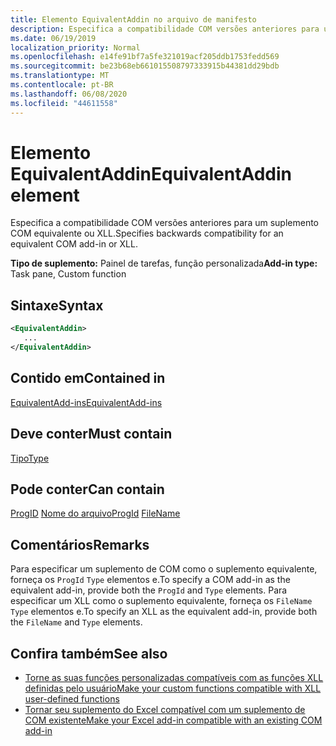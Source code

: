```yaml
---
title: Elemento EquivalentAddin no arquivo de manifesto
description: Especifica a compatibilidade COM versões anteriores para um suplemento COM equivalente ou XLL.
ms.date: 06/19/2019
localization_priority: Normal
ms.openlocfilehash: e14fe91bf7a5fe321019acf205ddb1753fedd569
ms.sourcegitcommit: be23b68eb661015508797333915b44381dd29bdb
ms.translationtype: MT
ms.contentlocale: pt-BR
ms.lasthandoff: 06/08/2020
ms.locfileid: "44611558"
---
```

# <a name="equivalentaddin-element"></a><span data-ttu-id="4d2c2-103">Elemento EquivalentAddin</span><span class="sxs-lookup"><span data-stu-id="4d2c2-103">EquivalentAddin element</span></span>

<span data-ttu-id="4d2c2-104">Especifica a compatibilidade COM versões anteriores para um suplemento COM equivalente ou XLL.</span><span class="sxs-lookup"><span data-stu-id="4d2c2-104">Specifies backwards compatibility for an equivalent COM add-in or XLL.</span></span>

<span data-ttu-id="4d2c2-105">**Tipo de suplemento:** Painel de tarefas, função personalizada</span><span class="sxs-lookup"><span data-stu-id="4d2c2-105">**Add-in type:** Task pane, Custom function</span></span>

## <a name="syntax"></a><span data-ttu-id="4d2c2-106">Sintaxe</span><span class="sxs-lookup"><span data-stu-id="4d2c2-106">Syntax</span></span>

```XML
<EquivalentAddin>
   ...
</EquivalentAddin>
```

## <a name="contained-in"></a><span data-ttu-id="4d2c2-107">Contido em</span><span class="sxs-lookup"><span data-stu-id="4d2c2-107">Contained in</span></span>

[<span data-ttu-id="4d2c2-108">EquivalentAdd-ins</span><span class="sxs-lookup"><span data-stu-id="4d2c2-108">EquivalentAdd-ins</span></span>](equivalentaddins.md)

## <a name="must-contain"></a><span data-ttu-id="4d2c2-109">Deve conter</span><span class="sxs-lookup"><span data-stu-id="4d2c2-109">Must contain</span></span>

[<span data-ttu-id="4d2c2-110">Tipo</span><span class="sxs-lookup"><span data-stu-id="4d2c2-110">Type</span></span>](type.md)

## <a name="can-contain"></a><span data-ttu-id="4d2c2-111">Pode conter</span><span class="sxs-lookup"><span data-stu-id="4d2c2-111">Can contain</span></span>

<span data-ttu-id="4d2c2-112">[ProgID](progid.md) 
 [Nome do arquivo](filename.md)</span><span class="sxs-lookup"><span data-stu-id="4d2c2-112">[ProgId](progid.md)
[FileName](filename.md)</span></span>

## <a name="remarks"></a><span data-ttu-id="4d2c2-113">Comentários</span><span class="sxs-lookup"><span data-stu-id="4d2c2-113">Remarks</span></span>

<span data-ttu-id="4d2c2-114">Para especificar um suplemento de COM como o suplemento equivalente, forneça os `ProgId` `Type` elementos e.</span><span class="sxs-lookup"><span data-stu-id="4d2c2-114">To specify a COM add-in as the equivalent add-in, provide both the `ProgId` and `Type` elements.</span></span> <span data-ttu-id="4d2c2-115">Para especificar um XLL como o suplemento equivalente, forneça os `FileName` `Type` elementos e.</span><span class="sxs-lookup"><span data-stu-id="4d2c2-115">To specify an XLL as the equivalent add-in, provide both the `FileName` and `Type` elements.</span></span>

## <a name="see-also"></a><span data-ttu-id="4d2c2-116">Confira também</span><span class="sxs-lookup"><span data-stu-id="4d2c2-116">See also</span></span>

- [<span data-ttu-id="4d2c2-117">Torne as suas funções personalizadas compatíveis com as funções XLL definidas pelo usuário</span><span class="sxs-lookup"><span data-stu-id="4d2c2-117">Make your custom functions compatible with XLL user-defined functions</span></span>](../../excel/make-custom-functions-compatible-with-xll-udf.md)
- [<span data-ttu-id="4d2c2-118">Tornar seu suplemento do Excel compatível com um suplemento de COM existente</span><span class="sxs-lookup"><span data-stu-id="4d2c2-118">Make your Excel add-in compatible with an existing COM add-in</span></span>](../../develop/make-office-add-in-compatible-with-existing-com-add-in.md)